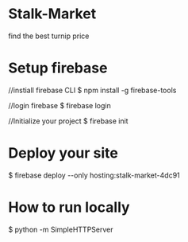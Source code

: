 # Stalk-Market
find the best turnip price

# Setup firebase
//instiall firebase CLI
$ npm install -g firebase-tools

//login firebase
$ firebase login

//Initialize your project
$ firebase init

# Deploy your site
$ firebase deploy --only hosting:stalk-market-4dc91

# How to run locally
$ python -m SimpleHTTPServer
